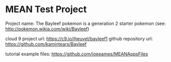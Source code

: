 MEAN Test Project
=================

Project name: The Bayleef pokemon is a generation 2 
starter pokemon (see: http://pokemon.wikia.com/wiki/Bayleef)

cloud 9 project url: https://c9.io/jheuvel/bayleef1
github repository url: https://github.com/kamintears/Bayleef

tutorial example files: https://github.com/joeeames/MEANAppsFiles